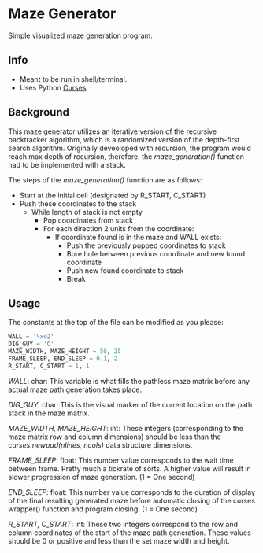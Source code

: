 # Maze Generator

Simple visualized maze generation program.

## Info

- Meant to be run in shell/terminal.
- Uses Python [Curses](https://docs.python.org/3/howto/curses.html).

## Background

This maze generator utilizes an iterative version of the recursive backtracker
algorithm, which is a randomized version of the depth-first search algorithm.
Originally deveoloped with recursion, the program would reach max depth of recursion, therefore,
the *maze_generation()* function had to be implemented with a stack.

The steps of the *maze_generation()* function are as follows:
- Start at the initial cell (designated by R_START, C_START)
- Push these coordinates to the stack
  - While length of stack is not empty
      - Pop coordinates from stack
      - For each direction 2 units from the coordinate:
          - If coordinate found is in the maze and WALL exists:
              - Push the previously popped coordinates to stack
              - Bore hole between previous coordinate and new found coordinate
              - Push new found coordinate to stack
              - Break

## Usage

The constants at the top of the file can be modified as you please:

```python
WALL = '\xe2'
DIG_GUY = 'O'
MAZE_WIDTH, MAZE_HEIGHT = 50, 25
FRAME_SLEEP, END_SLEEP = 0.1, 2
R_START, C_START = 1, 1
```

*WALL*: char: This variable is what fills the pathless maze matrix before
            any actual maze path generation takes place.

*DIG_GUY*: char: This is the visual marker of the current location on the
            path stack in the maze matrix.

*MAZE_WIDTH, MAZE_HEIGHT*: int: These integers (corresponding to the maze
            matrix row and column dimensions) should be less than the
            *curses.newpad(nlines, ncols)* data structure dimensions.

*FRAME_SLEEP*: float: This number value corresponds to the wait time between
            frame. Pretty much a tickrate of sorts. A higher value
            will result in slower progression of maze generation.
            (1 = One second)      

*END_SLEEP*: float: This number value corresponds to the duration of display of
            the final resulting generated maze before automatic closing of
            the curses wrapper() function and program closing.
            (1 = One second)

*R_START, C_START*: int: These two integers correspond to the row and column
            coordinates of the start of the maze path generation. These
            values should be 0 or positive and less than the set maze width
            and height.
